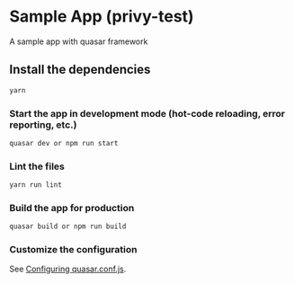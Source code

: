 # Sample App (privy-test)

A sample app with quasar framework

## Install the dependencies
```bash
yarn
```

### Start the app in development mode (hot-code reloading, error reporting, etc.)
```bash
quasar dev or npm run start
```

### Lint the files
```bash
yarn run lint
```

### Build the app for production
```bash
quasar build or npm run build
```

### Customize the configuration
See [Configuring quasar.conf.js](https://quasar.dev/quasar-cli/quasar-conf-js).
